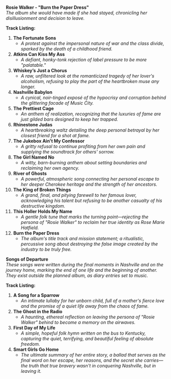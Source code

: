 **Rosie Walker - "Burn the Paper Dress"**  
*The album she would have made if she had stayed, chronicling her disillusionment and decision to leave.*  
  
**Track Listing:**  
  
1. **The Fortunate Sons**  
    * *A protest against the impersonal nature of war and the class divide, sparked by the death of a childhood friend.*  
2. **Atkins Can Kiss My Ass**  
    * *A defiant, honky-tonk rejection of label pressure to be more "palatable."*  
3. **Whiskey’s Just a Chorus**  
    * *A raw, unfiltered look at the romanticized tragedy of her lover's alcoholism, refusing to play the part of the heartbroken muse any longer.*  
4. **Nashville Babylon**  
    * *A cynical, noir-tinged exposé of the hypocrisy and corruption behind the glittering facade of Music City.*  
5. **The Prettiest Cage**  
    * *An anthem of realization, recognizing that the luxuries of fame are just gilded bars designed to keep her trapped.*  
6. **Rhinestone Judas**  
    * *A heartbreaking waltz detailing the deep personal betrayal by her closest friend for a shot at fame.*  
7. **The Jukebox Ain't My Confessor**  
    * *A gritty refusal to continue profiting from her own pain and supplying the soundtrack for others' sorrow.*  
8. **The Girl Named No**  
    * *A witty, barn-burning anthem about setting boundaries and reclaiming her own agency.*  
9. **River of Ghosts**  
    * *A powerful, atmospheric song connecting her personal escape to her deeper Cherokee heritage and the strength of her ancestors.*  
10. **The King of Broken Things**  
    * *A grand, final, and pitying farewell to her famous lover, acknowledging his talent but refusing to be another casualty of his destructive kingdom.*  
11. **This Holler Holds My Name**  
    * *A gentle folk tune that marks the turning point—rejecting the persona of "Rosie Walker" to reclaim her true identity as Rose Marie Hatfield.*  
12. **Burn the Paper Dress**  
    * *The album's title track and mission statement; a ritualistic, percussive song about destroying the false image created by the industry to be truly free.*  
  
  
  
  
**Songs of Departure**  
*These songs were written during the final moments in Nashville and on the journey home, marking the end of one life and the beginning of another. They exist outside the planned album, as diary entries set to music.*  
  
**Track Listing:**  
  
1. **A Song for a Sparrow**  
    * *An intimate lullaby for her unborn child, full of a mother's fierce love and the promise of a quiet life away from the chaos of fame.*  
2. **The Ghost in the Radio**  
    * *A haunting, ethereal reflection on leaving the persona of "Rosie Walker" behind to become a memory on the airwaves.*  
3. **First Day of My Life**  
    * *A simple, hopeful folk hymn written on the bus to Kentucky, capturing the quiet, terrifying, and beautiful feeling of absolute freedom.*  
4. **Smart Girls Go Home**  
    * *The ultimate summary of her entire story, a ballad that serves as the final word on her escape, her reasons, and the secret she carries—the truth that true bravery wasn't in conquering Nashville, but in leaving it.*  
  
